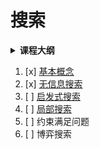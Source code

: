 # 搜索


<details>
<summary><b>课程大纲</b></summary>

![search](pngs/search.png)

</details>

1. [x] [基本概念](人工智能原理/搜索/基本概念.md)
2. [x] [无信息搜索](人工智能原理/搜索/无信息搜索.md)
3. [ ] [启发式搜索](人工智能原理/搜索/启发式搜索.md)
4. [ ] [局部搜索](人工智能原理/搜索/局部搜索.md)
5. [ ] 约束满足问题
6. [ ] 博弈搜索